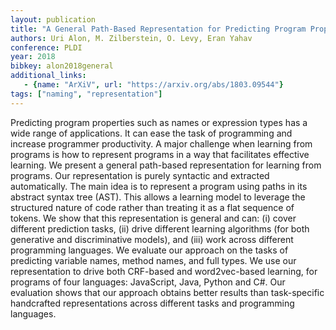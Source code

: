 ```yaml
---
layout: publication
title: "A General Path-Based Representation for Predicting Program Properties"
authors: Uri Alon, M. Zilberstein, O. Levy, Eran Yahav
conference: PLDI
year: 2018
bibkey: alon2018general
additional_links:
   - {name: "ArXiV", url: "https://arxiv.org/abs/1803.09544"}
tags: ["naming", "representation"]
---
```

Predicting program properties such as names or expression types has a wide range of applications. It can ease the task of programming and increase programmer productivity. A major challenge when learning from programs is how to represent programs in a way that facilitates effective learning. 
We present a general path-based representation for learning from programs. Our representation is purely syntactic and extracted automatically. The main idea is to represent a program using paths in its abstract syntax tree (AST). This allows a learning model to leverage the structured nature of code rather than treating it as a flat sequence of tokens. 
We show that this representation is general and can: (i) cover different prediction tasks, (ii) drive different learning algorithms (for both generative and discriminative models), and (iii) work across different programming languages. 
We evaluate our approach on the tasks of predicting variable names, method names, and full types. We use our representation to drive both CRF-based and word2vec-based learning, for programs of four languages: JavaScript, Java, Python and C#. Our evaluation shows that our approach obtains better results than task-specific handcrafted representations across different tasks and programming languages.
